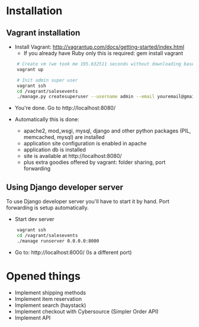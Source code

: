 # Installation

## Vagrant installation
 * Install Vagrant: http://vagrantup.com/docs/getting-started/index.html
    - If you already have Ruby only this is required: gem install vagrant

```bash
    # Create vm (we took me 195.632511 seconds without downloading base image)
    vagrant up

    # Init admin super user
    vagrant ssh
    cd /vagrant/salesevents
    ./manage.py createsuperuser --username admin --email youremail@gmail.com
```
 * You're done. Go to http://localhost:8080/
 
 * Automatically this is done:
    - apache2, mod_wsgi, mysql, django and other python packages (PIL, memcached, mysql) are installed
    - application site configuration is enabled in apache
    - application db is installed
    - site is available at http://localhost:8080/
    - plus extra goodies offered by vagrant: folder sharing, port forwarding

## Using Django developer server
To use Django developer server you'll have to start it by hand. Port forwarding is setup automatically.

 * Start dev server

```bash
    vagrant ssh
    cd /vagrant/salesevents
    ./manage runserver 0.0.0.0:8000
```
 * Go to: http://localhost:8000/ (Is a different port)


# Opened things
 * Implement shipping methods
 * Implement item reservation
 * Implement search (haystack)
 * Implement checkout with Cybersource (Simpler Order API)
 * Implement API
